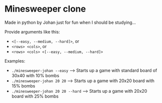 # Minesweeper clone

Made in python by Johan just for fun when I should be studying...

Provide arguments like this:
- `<[--easy, --medium, --hard]>`, or
- `<rows> <cols>`, or
- `<rows> <cols> <[--easy, --medium, --hard]>`

Examples:
- `./minesweeper-johan --easy` --> Starts up a game with standard board of 30x40 with 10% bombs
- `./minesweeper-johan 20 20` --> Starts up a game with 20x20 board with 15% bombs
- `./minesweeper-johan 20 20 --hard` --> Starts up a game with 20x20 board with 25% bombs
